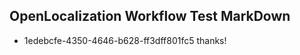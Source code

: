 ## OpenLocalization Workflow Test MarkDown
* 1edebcfe-4350-4646-b628-ff3dff801fc5 thanks!

<!--HONumber=Aug16_HO4-->


